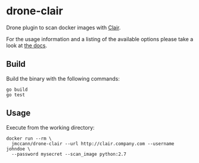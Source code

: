 # drone-clair

Drone plugin to scan docker images with [Clair](https://github.com/coreos/clair).

For the usage information and a listing of the available options please take a look at [the docs](DOCS.md).

## Build

Build the binary with the following commands:

```
go build
go test
```

## Usage

Execute from the working directory:

```
docker run --rm \
  jmccann/drone-clair --url http://clair.company.com --username johndoe \
  --password mysecret --scan_image python:2.7
```
